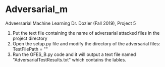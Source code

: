 # Adversarial_m
Adveersarial Machine Learning Dr. Dozier (Fall 2019), Project 5 
 
 
1. Put the text file containing the name of adversarial attacked files in the project directory 
2. Open the setup.py file and modify the directory of the adversarial files: TestFilePath = ""
2. Run the GFES_B.py code and it will output a text file named "AdversarialTestResults.txt" which contains the lables.  




